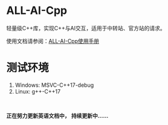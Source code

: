 # ALL-AI-Cpp

轻量级C++库，实现C++与AI交互，适用于中转站、官方站的请求。

使用文档请参阅：[ALL-AI-Cpp使用手册](https://ai-cpp-docsify.cpluscottage.top/)

# 测试环境

1. Windows: 	MSVC-C++17-debug
2. Linux:  g++-C++17

<br>

**正在努力更新英语文档中，**
**持续更新中......**
